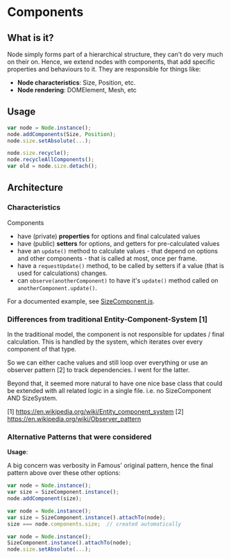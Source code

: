 # Components

## What is it?

Node simply forms part of a hierarchical structure, they can't
do very much on their on.  Hence, we extend nodes with components,
that add specific properties and behaviours to it.  They are
responsible for things like:

* **Node characteristics**: Size, Position, etc.
* **Node rendering**: DOMElement, Mesh, etc

## Usage

```js
var node = Node.instance();
node.addComponents(Size, Position);
node.size.setAbsolute(...);

node.size.recycle();
node.recycleAllComponents();
var old = node.size.detach();
```

## Architecture

### Characteristics

Components

* have (private) **properties** for options and final calculated values
* have (public) **setters** for options, and getters for pre-calculated values
* have an `update()` method to calculate values - that depend on
  options and other components - that is called at most, once per frame.
* have a `requestUpdate()` method, to be called by setters if a value
  (that is used for calculations) changes.
* can `observe(anotherComponent)` to have it's `update()` method called
  on `anotherComponent.update()`.

For a documented example, see [SizeComponent.js](SizeComponent.js).

### Differences from traditional Entity-Component-System [1]

In the traditional model, the component is not responsible for
updates / final calculation.  This is handled by the system,
which iterates over every component of that type.

So we can either cache values and still loop over everything
or use an observer pattern [2] to track dependencies.  I
went for the latter.

Beyond that, it seemed more natural to have one nice base
class that could be extended with all related logic in a
single file.  i.e. no SizeComponent AND SizeSystem.

[1] https://en.wikipedia.org/wiki/Entity_component_system
[2] https://en.wikipedia.org/wiki/Observer_pattern

### Alternative Patterns that were considered

**Usage**:

A big concern was verbosity in Famous' original pattern,
hence the final pattern above over these other options:

```js
var node = Node.instance();
var size = SizeComponent.instance();
node.addComponent(size);
```

```js
var node = Node.instance();
var size = SizeComponent.instance().attachTo(node);
size === node.components.size;  // created automatically
```

```js
var node = Node.instance();
SizeComponent.instance().attachTo(node);
node.size.setAbsolute(...);
```
